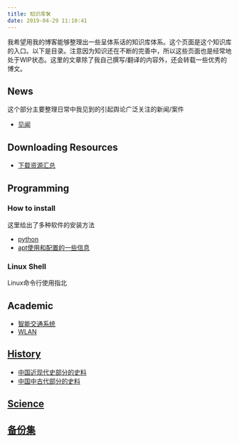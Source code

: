 ```yaml
---
title: 知识库🛠
date: 2019-04-29 11:10:41
---
```


我希望用我的博客能够整理出一些呈体系话的知识库体系。这个页面是这个知识库的入口。以下是目录。注意因为知识还在不断的完善中，所以这些页面也是经常地处于WIP状态。这里的文章除了我自己撰写/翻译的内容外，还会转载一些优秀的博文。

## News

这个部分主要整理日常中我见到的引起舆论广泛关注的新闻/案件

- [见闻](./news)

## Downloading Resources

- [下载资源汇总](./resources/)

## Programming

### How to install

这里给出了多种软件的安装方法

- [python](/knowledge-base/programming/how-to-install/python.html)
- [apt使用和配置的一些信息](/knowledge-base/programming/how-to-install/apt.html)

### Linux Shell

Linux命令行使用指北

## Academic

- [智能交通系统](./academic/its)
- [WLAN](./academic/wlan)

## [History](./history)

- [中国近现代史部分的史料](/knowledge-base/history/中国史/近代史/)
- [中国中古代部分的史料](/knowledge-base/history/中国史/中古史)

## [Science](./science)

## [备份集](./backups)
